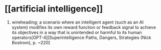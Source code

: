 # [[artificial intelligence]]
1. wireheading; a scenario where an intelligent agent (such as an AI system) modifies its own reward function or feedback signal to achieve its objectives in a way that is unintended or harmful to its human operators[GPT-4][Superintelligence Paths, Dangers, Strategies (Nick Bostrom), p. ~220]
